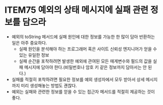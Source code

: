 # ITEM75 예외의 상태 메시지에 실패 관련 정보를 담으라

- 예외의 toString 메서드에 실패 원인에 대한 정보를 가능한 한 많이 담아 반환하는 일은 아주 중요하다.
	- 실패 원인을 분석해야 하는 프로그래머 혹은 사이트 신뢰성 엔지니어가 얻을 수 있는 유일한 정보
	- 실패 순간을 포착하려면 발생한 예외에 관여된 모든 매게변수와 필드의 값을 실패 메시지에 담아야 한다.(비밀번호나 암호 키 같은 정보까지 담아서는 안 된다.) 
- 실패를 적절히 포착하려면 필요한 정보를 예외 생성자에서 모두 받아서 상세 메시지까지 미리 생성해놓는 방법도 괜찮다.
- 예외는 실패와 관련한 정보를 얻을 수 있는 접근자 메서드를 적절히 제공하는 것이 좋다.
